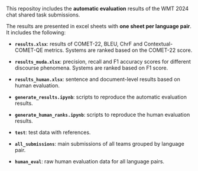 This repositoy includes the **automatic evaluation** results of the WMT 2024 chat shared task submissions.

The results are presented in excel sheets with **one sheet per language pair**. It includes the following:

- **``results.xlsx``**: results of COMET-22, BLEU, ChrF and Contextual-COMET-QE metrics. Systems are ranked based on the COMET-22 score.
  
- **``results_muda.xlsx``**: precision, recall and F1 accuracy scores for different discourse phenomena. Systems are ranked based on F1 score.

- **``results_human.xlsx``**: sentence and document-level results based on human evaluation.

- **``generate_results.ipynb``**: scripts to reproduce the automatic evaluation results.

- **``generate_human_ranks.ipynb``**: scripts to reproduce the human evaluation results.

-  **``test``**: test data with references.

-  **``all_submissions``**: main submissions of all teams grouped by language pair.

-  **``human_eval``**: raw human evaluation data for all language pairs.
